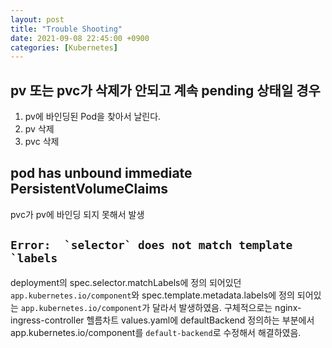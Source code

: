 ```yaml
---
layout: post
title: "Trouble Shooting"
date: 2021-09-08 22:45:00 +0900
categories: [Kubernetes]
---
```


## pv 또는 pvc가 삭제가 안되고 계속 pending 상태일 경우

1. pv에 바인딩된 Pod을 찾아서 날린다.
2. pv 삭제
3. pvc 삭제

## pod has unbound immediate PersistentVolumeClaims
pvc가 pv에 바인딩 되지 못해서 발생

## ```Error:  `selector` does not match template `labels```
deployment의 spec.selector.matchLabels에 정의 되어있던 ```app.kubernetes.io/component```와 spec.template.metadata.labels에 정의 되어있는 ```app.kubernetes.io/component```가 달라서 발생하였음.
구체적으로는 nginx-ingress-controller 헬름차트 values.yaml에 defaultBackend 정의하는 부분에서 app.kubernetes.io/component를 ```default-backend```로 수정해서 해결하였음.